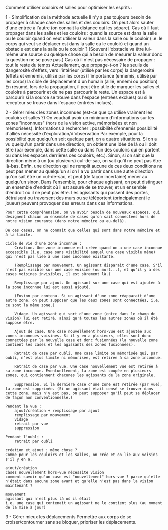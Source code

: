 Comment utiliser couloirs et salles pour optimiser les esprits :

1 - Simplification de la méthode actuelle
    Il n'y a pas toujours besoin de propager à chaque case des salles et des couloirs. On peut alors sauter d'une entrée à l'autre (on connait la distance qui les sépare).
    Cas où il faut propager dans les salles et les couloirs :
        quand la source est dans la salle ou le couloir
        quand on veut utiliser la valeur dans la salle ou le couloir (i.e. le corps qui veut se déplacer est dans la salle ou le couloir)
        et quand un obstacle est dans la salle ou le couloir ? (Souvent l'obstacle va être lui-même une source ou quelque chose qui a besoin de mesurer la valeur donc la question ne se pose pas.)
    Cas où il n'est pas nécessaire de propager :
        tout le reste du temps
    Actuellement, que propage-t-on ?
        les seuils de dangerosité d'effets, vers l'intérieur (utilisé par les corps)
        la dangerosité (effets et ennemis, utilisé par les corps)
        l'importance (ennemis, utilisé par les corps)
        la cible de déplacement d'un humain (allié, ennemi ou position)
    En résumé, lors de la propagation, il peut être utile de marquer les salles et couloirs à parcourir et de ne pas parcourir le reste.
    Un espace est à parcourir si la source se trouve dans l'espace (entrées exclues) ou si le recepteur se trouve dans l'espace (entrées inclues).

2 - Gérer mieux les zones inconnues (est-ce que ça utilise vraiment les couloirs et salles ?)
    On voudrait avoir un minimum d'informations sur les zones "inconnues" (hors de la vision active, mémorisées et non mémorisées).
    Informations à rechercher :
        possibilité d'ennemis
        possibilité d'alliés
        nécessité d'exploration/d'observation
    Par exemple, pour la possibilité que quelqu'un soit quelque part, on a quatre situations. Si on a vu quelqu'un partir dans une direction, on obtient une idée de là ou il doit être (par exemple, dans cette salle ou dans l'un des couloirs qui en partent ou dans les espaces derrières ces couloirs, etc.). Sinon, si on sait que la direction mène à un (ou plusieurs) cul-de-sac, on sait qu'il ne peut pas être là-bas. Enfin, une direction qui ne remplit aucune de ces deux conditions ne peut pas mener au quelqu'un si on l'a vu partir dans une autre direction qu'on sait être un cul-de-sac, et peut (de façon incertaine) mener au quelqu'un sinon.
    Dans l'ensemble, pour chaque agissant, on peut distinguer un ensemble d'endroit où il est assuré de se trouver, et un ensemble d'endroit où il ne peut pas être.
    Les agissants qui passent des portes, détruisent ou traversent des murs ou se téléportent (principalement le joueur) peuvent provoquer des erreurs dans ces informations.

    Pour cette compréhension, on va avoir besoin de nouveaux espaces, qui désignent chacun un ensemble de cases qu'on sait connectées hors de notre vision courante (dans notre mémoire ou au-delà).

    De ces cases, on ne connait que celles qui sont dans notre mémoire et à la limite.

    Cicle de vie d'une zone inconnue :
        Création. Une zone inconnue est créée quand on a une case inconnue accessible (i.e. case sans visibilité auquel une case visible mène) qui n'est pas liée à une zone inconnue existante.
        
        (Remplissage par mouvement. Un agissant disparait d'une case. S'il n'est pas visible sur une case voisine (ou mort...), et qu'il y a des cases voisines invisibles, il est sûrement là.)

        Remplissage par ajout. Un agissant sur une case qui est ajoutée à la zone inconnue lui est aussi ajouté.
        
        (Fusion par contenu. Si un agissant d'une zone réapparait d'une autre zone, on peut supposer que les deux zones sont connectées, i.e. ce sont la même zone.)
        
        Vidage. Un agissant qui sort d'une zone (entre dans le champ de vision) lui est retiré, ainsi qu'à toutes les autres zones où il été supposé être.
        
        Ajout de case. Une case nouvellement hors-vue est ajoutée aux zones inconnues voisines. Si il y en a plusieurs, elles sont donc connectées par la nouvelle case et donc fusionnées (la nouvelle zone contient les cases et les agissants des zones fusionnées).
        
        Retrait de case par oubli. Une case limite ou mémorisée qui, par oubli, n'est plus limite ni mémorisée, est retirée à sa zone inconnue. 
        
        Retrait de case par vue. Une case nouvellement vue est retirée à sa zone inconnue. Éventuellement, la zone est coupée en plusieurs zones, qui contiennent chacunes les agissants de la zone originale.
        
        Suppression. Si la dernière case d'une zone est retirée (par vue), la zone est supprimée. (Si un agissant était censé se trouver dans cette zone, mais n'y est pas, on peut supposer qu'il peut se déplacer de façon non conventionnelle.)

    Pendant la vue :
        ajout/création + remplissage par ajout
        remplissage par mouvement
        vidage
        retrait par vue
        suppression

    Pendant l'oubli :
        retrait par oubli

    création et ajout : même chose ?
    Comme pour les couloirs et les salles, on crée et on lie aux voisins s'il y en a.

    ajout/création
    cases nouvellement hors-vue nécessite vision
    comment savoir qu'un case est "nouvellement" hors-vue ? parce qu'elle n'était dans aucune zone avant et qu'elle n'est pas dans la vision maintenant ?

    mouvement
    agissant qui n'est plus là où il était
    i.e. une case qui contenait un agissant ne le contient plus (au moment de la mise à jour)

3 - Gérer mieux les déplacements
    Permettre aux corps de se croiser/contourner sans se bloquer, prioriser les déplacements.

